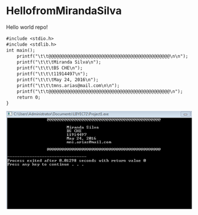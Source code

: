 # HellofromMirandaSilva

Hello world repo!

```
#include <stdio.h>
#include <stdlib.h>
int main();
	printf("\t\t@@@@@@@@@@@@@@@@@@@@@@@@@@@@@@@@@@@@@@@@@@@@@@\n\n");
	printf("\t\t\tMiranda Silva\n");
	printf("\t\t\tBS CHE\n");
	printf("\t\t\t11914497\n");
	printf("\t\t\tMay 24, 2016\n");
	printf("\t\t\tmns.arias@mail.com\n\n");
	printf("\t\t@@@@@@@@@@@@@@@@@@@@@@@@@@@@@@@@@@@@@@@@@@@@@@\n");
	return 0;
}
```


![](readme.png)
